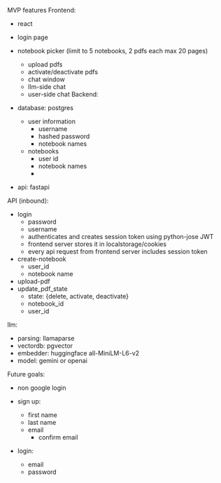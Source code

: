 MVP features
Frontend:
- react
- login page
    
- notebook picker (limit to 5 notebooks, 2 pdfs each max 20 pages)
    - upload pdfs
    - activate/deactivate pdfs
    - chat window
    - llm-side chat
    - user-side chat
Backend:
- database: postgres
    - user information
        - username
        - hashed password
        - notebook names
    - notebooks
        - user id
        - notebook names
        - 
- api: fastapi

API (inbound):
- login 
    - password
    - username
    - authenticates and creates session token using python-jose JWT
    - frontend server stores it in localstorage/cookies
    - every api request from frontend server includes session token
- create-notebook
    - user_id
    - notebook name
- upload-pdf
- update_pdf_state
    - state: {delete, activate, deactivate}
    - notebook_id
    - user_id


llm:
- parsing: llamaparse
- vectordb: pgvector
- embedder: huggingface all-MiniLM-L6-v2
- model: gemini or openai


Future goals:
- non google login
- sign up:
    - first name
    - last name
    - email
        - confirm email
    
- login:
    - email
    - password
    